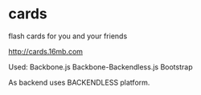 # cards
flash cards for you and your friends

http://cards.16mb.com

Used: 
Backbone.js
Backbone-Backendless.js
Bootstrap

As backend uses BACKENDLESS platform.
